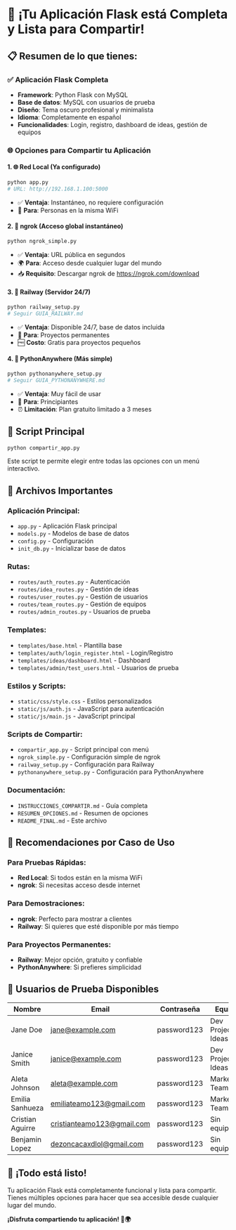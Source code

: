 # 🎉 ¡Tu Aplicación Flask está Completa y Lista para Compartir!

## 📋 **Resumen de lo que tienes:**

### ✅ **Aplicación Flask Completa**
- **Framework**: Python Flask con MySQL
- **Base de datos**: MySQL con usuarios de prueba
- **Diseño**: Tema oscuro profesional y minimalista
- **Idioma**: Completamente en español
- **Funcionalidades**: Login, registro, dashboard de ideas, gestión de equipos

### 🌐 **Opciones para Compartir tu Aplicación**

#### **1. 🌐 Red Local (Ya configurado)**
```bash
python app.py
# URL: http://192.168.1.100:5000
```
- ✅ **Ventaja**: Instantáneo, no requiere configuración
- 📱 **Para**: Personas en la misma WiFi

#### **2. 🚀 ngrok (Acceso global instantáneo)**
```bash
python ngrok_simple.py
```
- ✅ **Ventaja**: URL pública en segundos
- 🌍 **Para**: Acceso desde cualquier lugar del mundo
- 📥 **Requisito**: Descargar ngrok de https://ngrok.com/download

#### **3. 🚂 Railway (Servidor 24/7)**
```bash
python railway_setup.py
# Seguir GUIA_RAILWAY.md
```
- ✅ **Ventaja**: Disponible 24/7, base de datos incluida
- 🏢 **Para**: Proyectos permanentes
- 🆓 **Costo**: Gratis para proyectos pequeños

#### **4. 🐍 PythonAnywhere (Más simple)**
```bash
python pythonanywhere_setup.py
# Seguir GUIA_PYTHONANYWHERE.md
```
- ✅ **Ventaja**: Muy fácil de usar
- 👶 **Para**: Principiantes
- ⏰ **Limitación**: Plan gratuito limitado a 3 meses

## 🚀 **Script Principal**

```bash
python compartir_app.py
```
Este script te permite elegir entre todas las opciones con un menú interactivo.

## 📁 **Archivos Importantes**

### **Aplicación Principal:**
- `app.py` - Aplicación Flask principal
- `models.py` - Modelos de base de datos
- `config.py` - Configuración
- `init_db.py` - Inicializar base de datos

### **Rutas:**
- `routes/auth_routes.py` - Autenticación
- `routes/idea_routes.py` - Gestión de ideas
- `routes/user_routes.py` - Gestión de usuarios
- `routes/team_routes.py` - Gestión de equipos
- `routes/admin_routes.py` - Usuarios de prueba

### **Templates:**
- `templates/base.html` - Plantilla base
- `templates/auth/login_register.html` - Login/Registro
- `templates/ideas/dashboard.html` - Dashboard
- `templates/admin/test_users.html` - Usuarios de prueba

### **Estilos y Scripts:**
- `static/css/style.css` - Estilos personalizados
- `static/js/auth.js` - JavaScript para autenticación
- `static/js/main.js` - JavaScript principal

### **Scripts de Compartir:**
- `compartir_app.py` - Script principal con menú
- `ngrok_simple.py` - Configuración simple de ngrok
- `railway_setup.py` - Configuración para Railway
- `pythonanywhere_setup.py` - Configuración para PythonAnywhere

### **Documentación:**
- `INSTRUCCIONES_COMPARTIR.md` - Guía completa
- `RESUMEN_OPCIONES.md` - Resumen de opciones
- `README_FINAL.md` - Este archivo

## 🎯 **Recomendaciones por Caso de Uso**

### **Para Pruebas Rápidas:**
- **Red Local**: Si todos están en la misma WiFi
- **ngrok**: Si necesitas acceso desde internet

### **Para Demostraciones:**
- **ngrok**: Perfecto para mostrar a clientes
- **Railway**: Si quieres que esté disponible por más tiempo

### **Para Proyectos Permanentes:**
- **Railway**: Mejor opción, gratuito y confiable
- **PythonAnywhere**: Si prefieres simplicidad

## 🔧 **Usuarios de Prueba Disponibles**

| Nombre | Email | Contraseña | Equipo |
|--------|-------|------------|--------|
| Jane Doe | jane@example.com | password123 | Dev Project Ideas |
| Janice Smith | janice@example.com | password123 | Dev Project Ideas |
| Aleta Johnson | aleta@example.com | password123 | Marketing Team |
| Emilia Sanhueza | emiliateamo123@gmail.com | password123 | Marketing Team |
| Cristian Aguirre | cristianteamo123@gmail.com | password123 | Sin equipo |
| Benjamin Lopez | dezoncacaxdlol@gmail.com | password123 | Sin equipo |

## 🎉 **¡Todo está listo!**

Tu aplicación Flask está completamente funcional y lista para compartir. Tienes múltiples opciones para hacer que sea accesible desde cualquier lugar del mundo.

**¡Disfruta compartiendo tu aplicación! 🚀🌍**
